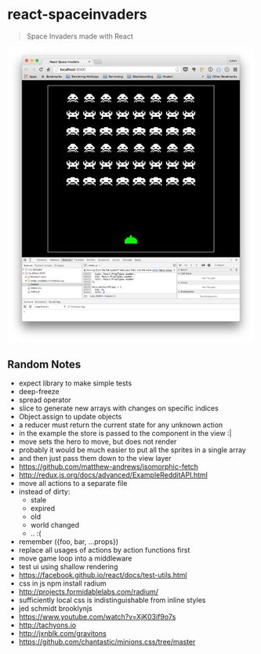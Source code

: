 # react-spaceinvaders

> Space Invaders made with React

![stage](assets/stage.png)

## Random Notes

- expect library to make simple tests
- deep-freeze
- spread operator
- slice to generate new arrays with changes on specific indices
- Object.assign to update objects
- a reducer must return the current state for any unknown action
- in the example the store is passed to the component in the view :|
- move sets the hero to move, but does not render
- probably it would be much easier to put all the sprites in a single array
- and then just pass them down to the view layer
- https://github.com/matthew-andrews/isomorphic-fetch
- http://redux.js.org/docs/advanced/ExampleRedditAPI.html
- move all actions to a separate file
- instead of dirty:
  - stale
  - expired
  - old
  - world changed
  - .. :(
- remember ({foo, bar, ...props})
- replace all usages of actions by action functions first
- move game loop into a middleware
- test ui using shallow rendering
- https://facebook.github.io/react/docs/test-utils.html
- css in js npm install radium
- http://projects.formidablelabs.com/radium/
- sufficiently local css is indistinguishable from inline styles
- jed schmidt brooklynjs
- https://www.youtube.com/watch?v=XjK03if9o7s
- http://tachyons.io
- http://jxnblk.com/gravitons
- https://github.com/chantastic/minions.css/tree/master
